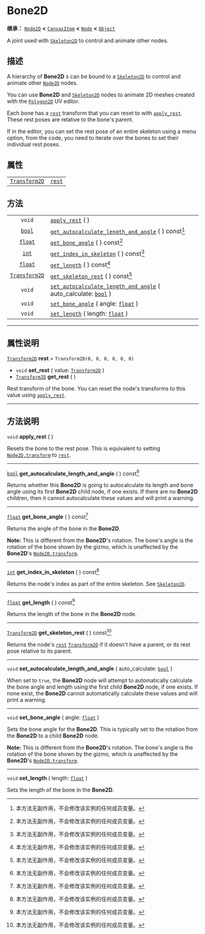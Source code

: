 <!-- ⚠ 请勿编辑本文件 ⚠ -->
<!-- 本文档使用脚本从 WeDot 引擎源码仓库生成。 -->
<!-- 生成脚本：https://github.com/WeDot-Engine/WeDot/tree/4.3/doc/tools/make_md.py； -->
<!-- 原文件：https://github.com/WeDot-Engine/WeDot/tree/4.3/doc/classes/Bone2D.xml。 -->

<div id="_class_bone2d"></div>

# Bone2D

**继承：** [`Node2D`](class_node2d.md) **<** [`CanvasItem`](class_canvasitem.md) **<** [`Node`](class_node.md) **<** [`Object`](class_object.md)

A joint used with [`Skeleton2D`](class_skeleton2d.md) to control and animate other nodes.

## 描述

A hierarchy of **Bone2D** s can be bound to a [`Skeleton2D`](class_skeleton2d.md) to control and animate other [`Node2D`](class_node2d.md) nodes.

You can use **Bone2D** and [`Skeleton2D`](class_skeleton2d.md) nodes to animate 2D meshes created with the [`Polygon2D`](class_polygon2d.md) UV editor.

Each bone has a [`rest`](class_bone2d.md#class_bone2d_property_rest) transform that you can reset to with [`apply_rest`](class_bone2d.md#class_bone2d_method_apply_rest). These rest poses are relative to the bone's parent.

If in the editor, you can set the rest pose of an entire skeleton using a menu option, from the code, you need to iterate over the bones to set their individual rest poses.

## 属性

|||
|:-:|:--|
| [`Transform2D`](class_transform2d.md) | [`rest`](class_bone2d.md#class_bone2d_property_rest) | ``Transform2D(0, 0, 0, 0, 0, 0)`` |

## 方法

|||
|:-:|:--|
| `void`                                | [`apply_rest`](class_bone2d.md#class_bone2d_method_apply_rest) ( )                                                                                         |
| [`bool`](class_bool.md)               | [`get_autocalculate_length_and_angle`](class_bone2d.md#class_bone2d_method_get_autocalculate_length_and_angle) ( ) const[^const]                           |
| [`float`](class_float.md)             | [`get_bone_angle`](class_bone2d.md#class_bone2d_method_get_bone_angle) ( ) const[^const]                                                                   |
| [`int`](class_int.md)                 | [`get_index_in_skeleton`](class_bone2d.md#class_bone2d_method_get_index_in_skeleton) ( ) const[^const]                                                     |
| [`float`](class_float.md)             | [`get_length`](class_bone2d.md#class_bone2d_method_get_length) ( ) const[^const]                                                                           |
| [`Transform2D`](class_transform2d.md) | [`get_skeleton_rest`](class_bone2d.md#class_bone2d_method_get_skeleton_rest) ( ) const[^const]                                                             |
| `void`                                | [`set_autocalculate_length_and_angle`](class_bone2d.md#class_bone2d_method_set_autocalculate_length_and_angle) ( auto_calculate: [`bool`](class_bool.md) ) |
| `void`                                | [`set_bone_angle`](class_bone2d.md#class_bone2d_method_set_bone_angle) ( angle: [`float`](class_float.md) )                                                |
| `void`                                | [`set_length`](class_bone2d.md#class_bone2d_method_set_length) ( length: [`float`](class_float.md) )                                                       |

<!-- rst-class:: classref-section-separator -->

---

## 属性说明

<div id="_class_bone2d_property_rest"></div>

[`Transform2D`](class_transform2d.md) **rest** = ``Transform2D(0, 0, 0, 0, 0, 0)`` <div id="class_bone2d_property_rest"></div>

- `void` **set_rest** ( value: [`Transform2D`](class_transform2d.md) )
- [`Transform2D`](class_transform2d.md) **get_rest** ( )

Rest transform of the bone. You can reset the node's transforms to this value using [`apply_rest`](class_bone2d.md#class_bone2d_method_apply_rest).

<!-- rst-class:: classref-section-separator -->

---

## 方法说明

<div id="_class_bone2d_method_apply_rest"></div>

`void` **apply_rest** ( )<div id="class_bone2d_method_apply_rest"></div>

Resets the bone to the rest pose. This is equivalent to setting [`Node2D.transform`](class_node2d.md#class_node2d_property_transform) to [`rest`](class_bone2d.md#class_bone2d_property_rest).

<!-- rst-class:: classref-item-separator -->

---

<div id="_class_bone2d_method_get_autocalculate_length_and_angle"></div>

[`bool`](class_bool.md) **get_autocalculate_length_and_angle** ( ) const[^const]<div id="class_bone2d_method_get_autocalculate_length_and_angle"></div>

Returns whether this **Bone2D** is going to autocalculate its length and bone angle using its first **Bone2D** child node, if one exists. If there are no **Bone2D** children, then it cannot autocalculate these values and will print a warning.

<!-- rst-class:: classref-item-separator -->

---

<div id="_class_bone2d_method_get_bone_angle"></div>

[`float`](class_float.md) **get_bone_angle** ( ) const[^const]<div id="class_bone2d_method_get_bone_angle"></div>

Returns the angle of the bone in the **Bone2D**.

 **Note:** This is different from the **Bone2D**'s rotation. The bone's angle is the rotation of the bone shown by the gizmo, which is unaffected by the **Bone2D**'s [`Node2D.transform`](class_node2d.md#class_node2d_property_transform).

<!-- rst-class:: classref-item-separator -->

---

<div id="_class_bone2d_method_get_index_in_skeleton"></div>

[`int`](class_int.md) **get_index_in_skeleton** ( ) const[^const]<div id="class_bone2d_method_get_index_in_skeleton"></div>

Returns the node's index as part of the entire skeleton. See [`Skeleton2D`](class_skeleton2d.md).

<!-- rst-class:: classref-item-separator -->

---

<div id="_class_bone2d_method_get_length"></div>

[`float`](class_float.md) **get_length** ( ) const[^const]<div id="class_bone2d_method_get_length"></div>

Returns the length of the bone in the **Bone2D** node.

<!-- rst-class:: classref-item-separator -->

---

<div id="_class_bone2d_method_get_skeleton_rest"></div>

[`Transform2D`](class_transform2d.md) **get_skeleton_rest** ( ) const[^const]<div id="class_bone2d_method_get_skeleton_rest"></div>

Returns the node's [`rest`](class_bone2d.md#class_bone2d_property_rest) [`Transform2D`](class_transform2d.md) if it doesn't have a parent, or its rest pose relative to its parent.

<!-- rst-class:: classref-item-separator -->

---

<div id="_class_bone2d_method_set_autocalculate_length_and_angle"></div>

`void` **set_autocalculate_length_and_angle** ( auto_calculate: [`bool`](class_bool.md) )<div id="class_bone2d_method_set_autocalculate_length_and_angle"></div>

When set to `true`, the **Bone2D** node will attempt to automatically calculate the bone angle and length using the first child **Bone2D** node, if one exists. If none exist, the **Bone2D** cannot automatically calculate these values and will print a warning.

<!-- rst-class:: classref-item-separator -->

---

<div id="_class_bone2d_method_set_bone_angle"></div>

`void` **set_bone_angle** ( angle: [`float`](class_float.md) )<div id="class_bone2d_method_set_bone_angle"></div>

Sets the bone angle for the **Bone2D**. This is typically set to the rotation from the **Bone2D** to a child **Bone2D** node.

 **Note:** This is different from the **Bone2D**'s rotation. The bone's angle is the rotation of the bone shown by the gizmo, which is unaffected by the **Bone2D**'s [`Node2D.transform`](class_node2d.md#class_node2d_property_transform).

<!-- rst-class:: classref-item-separator -->

---

<div id="_class_bone2d_method_set_length"></div>

`void` **set_length** ( length: [`float`](class_float.md) )<div id="class_bone2d_method_set_length"></div>

Sets the length of the bone in the **Bone2D**.

[^virtual]: 本方法通常需要用户覆盖才能生效。
[^const]: 本方法无副作用，不会修改该实例的任何成员变量。
[^vararg]: 本方法除了能接受在此处描述的参数外，还能够继续接受任意数量的参数。
[^constructor]: 本方法用于构造某个类型。
[^static]: 调用本方法无需实例，可直接使用类名进行调用。
[^operator]: 本方法描述的是使用本类型作为左操作数的有效运算符。
[^bitfield]: 这个值是由下列位标志构成位掩码的整数。
[^void]: 无返回值。
